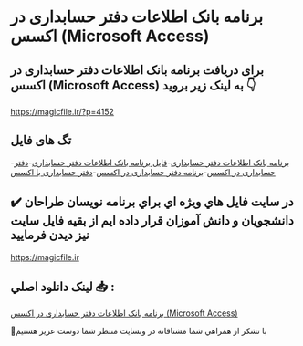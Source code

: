 # برنامه بانک اطلاعات دفتر حسابداری در اکسس (Microsoft Access)

## برای دریافت برنامه بانک اطلاعات دفتر حسابداری در اکسس (Microsoft Access) به لینک زیر بروید 👇

https://magicfile.ir/?p=4152

## تگ های فایل

-[برنامه بانک اطلاعات دفتر حسابداری](https://magicfile.ir/product/%d8%a8%d8%b1%d9%86%d8%a7%d9%85%d9%87%d8%a8%d8%a7%d9%86%da%a9-%d8%a7%d8%b7%d9%84%d8%a7%d8%b9%d8%a7%d8%aa-%d8%af%d9%81%d8%aa%d8%b1-%d8%ad%d8%b3%d8%a7%d8%a8%d8%af%d8%a7%d8%b1%db%8c-%d8%af%d8%b1-%d8%a7%da%a9%d8%b3%d8%b3/)-[فایل برنامه بانک اطلاعات دفتر حسابداری](https://magicfile.ir/product/%d8%a8%d8%b1%d9%86%d8%a7%d9%85%d9%87%d8%a8%d8%a7%d9%86%da%a9-%d8%a7%d8%b7%d9%84%d8%a7%d8%b9%d8%a7%d8%aa-%d8%af%d9%81%d8%aa%d8%b1-%d8%ad%d8%b3%d8%a7%d8%a8%d8%af%d8%a7%d8%b1%db%8c-%d8%af%d8%b1-%d8%a7%da%a9%d8%b3%d8%b3/)-[دفتر حسابداری در اکسس](https://magicfile.ir/product/%d8%a8%d8%b1%d9%86%d8%a7%d9%85%d9%87%d8%a8%d8%a7%d9%86%da%a9-%d8%a7%d8%b7%d9%84%d8%a7%d8%b9%d8%a7%d8%aa-%d8%af%d9%81%d8%aa%d8%b1-%d8%ad%d8%b3%d8%a7%d8%a8%d8%af%d8%a7%d8%b1%db%8c-%d8%af%d8%b1-%d8%a7%da%a9%d8%b3%d8%b3/)-[برنامه دفتر حسابداری در اکسس](https://magicfile.ir/product/%d8%a8%d8%b1%d9%86%d8%a7%d9%85%d9%87%d8%a8%d8%a7%d9%86%da%a9-%d8%a7%d8%b7%d9%84%d8%a7%d8%b9%d8%a7%d8%aa-%d8%af%d9%81%d8%aa%d8%b1-%d8%ad%d8%b3%d8%a7%d8%a8%d8%af%d8%a7%d8%b1%db%8c-%d8%af%d8%b1-%d8%a7%da%a9%d8%b3%d8%b3/)-[دفتر حسابداری با اکسس](https://magicfile.ir/product/%d8%a8%d8%b1%d9%86%d8%a7%d9%85%d9%87%d8%a8%d8%a7%d9%86%da%a9-%d8%a7%d8%b7%d9%84%d8%a7%d8%b9%d8%a7%d8%aa-%d8%af%d9%81%d8%aa%d8%b1-%d8%ad%d8%b3%d8%a7%d8%a8%d8%af%d8%a7%d8%b1%db%8c-%d8%af%d8%b1-%d8%a7%da%a9%d8%b3%d8%b3/)

## ✔️ در سايت فايل هاي ويژه اي براي برنامه نويسان طراحان دانشجويان و دانش آموزان قرار داده ايم از بقيه فايل سايت نيز ديدن فرماييد

https://magicfile.ir


## لينک دانلود اصلي 📥 :

[برنامه بانک اطلاعات دفتر حسابداری در اکسس (Microsoft Access)](https://magicfile.ir/product/%d8%a8%d8%b1%d9%86%d8%a7%d9%85%d9%87%d8%a8%d8%a7%d9%86%da%a9-%d8%a7%d8%b7%d9%84%d8%a7%d8%b9%d8%a7%d8%aa-%d8%af%d9%81%d8%aa%d8%b1-%d8%ad%d8%b3%d8%a7%d8%a8%d8%af%d8%a7%d8%b1%db%8c-%d8%af%d8%b1-%d8%a7%da%a9%d8%b3%d8%b3/) 


🙏با تشکر از همراهي شما مشتاقانه در وبسایت منتظر شما دوست عزیز هستیم

